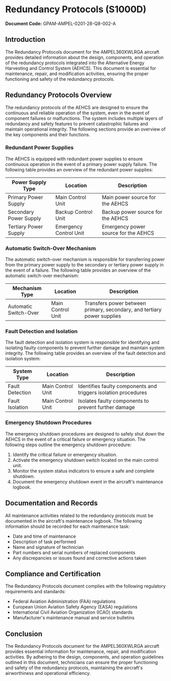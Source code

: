 # Redundancy Protocols (S1000D)

**Document Code:** GPAM-AMPEL-0201-28-Q8-002-A

## Introduction

The Redundancy Protocols document for the AMPEL360XWLRGA aircraft provides detailed information about the design, components, and operation of the redundancy protocols integrated into the Alternative Energy Harvesting and Control System (AEHCS). This document is essential for maintenance, repair, and modification activities, ensuring the proper functioning and safety of the redundancy protocols.

## Redundancy Protocols Overview

The redundancy protocols of the AEHCS are designed to ensure the continuous and reliable operation of the system, even in the event of component failures or malfunctions. The system includes multiple layers of redundancy and safety features to prevent catastrophic failures and maintain operational integrity. The following sections provide an overview of the key components and their functions.

### Redundant Power Supplies

The AEHCS is equipped with redundant power supplies to ensure continuous operation in the event of a primary power supply failure. The following table provides an overview of the redundant power supplies:

| Power Supply Type | Location          | Description                           |
|-------------------|-------------------|---------------------------------------|
| Primary Power Supply | Main Control Unit | Main power source for the AEHCS       |
| Secondary Power Supply | Backup Control Unit | Backup power source for the AEHCS     |
| Tertiary Power Supply | Emergency Control Unit | Emergency power source for the AEHCS  |

### Automatic Switch-Over Mechanism

The automatic switch-over mechanism is responsible for transferring power from the primary power supply to the secondary or tertiary power supply in the event of a failure. The following table provides an overview of the automatic switch-over mechanism:

| Mechanism Type    | Location          | Description                           |
|-------------------|-------------------|---------------------------------------|
| Automatic Switch-Over | Main Control Unit | Transfers power between primary, secondary, and tertiary power supplies |

### Fault Detection and Isolation

The fault detection and isolation system is responsible for identifying and isolating faulty components to prevent further damage and maintain system integrity. The following table provides an overview of the fault detection and isolation system:

| System Type       | Location          | Description                           |
|-------------------|-------------------|---------------------------------------|
| Fault Detection   | Main Control Unit | Identifies faulty components and triggers isolation procedures |
| Fault Isolation   | Main Control Unit | Isolates faulty components to prevent further damage |

### Emergency Shutdown Procedures

The emergency shutdown procedures are designed to safely shut down the AEHCS in the event of a critical failure or emergency situation. The following steps outline the emergency shutdown procedure:

1. Identify the critical failure or emergency situation.
2. Activate the emergency shutdown switch located on the main control unit.
3. Monitor the system status indicators to ensure a safe and complete shutdown.
4. Document the emergency shutdown event in the aircraft's maintenance logbook.

## Documentation and Records

All maintenance activities related to the redundancy protocols must be documented in the aircraft's maintenance logbook. The following information should be recorded for each maintenance task:

- Date and time of maintenance
- Description of task performed
- Name and signature of technician
- Part numbers and serial numbers of replaced components
- Any discrepancies or issues found and corrective actions taken

## Compliance and Certification

The Redundancy Protocols document complies with the following regulatory requirements and standards:

- Federal Aviation Administration (FAA) regulations
- European Union Aviation Safety Agency (EASA) regulations
- International Civil Aviation Organization (ICAO) standards
- Manufacturer's maintenance manual and service bulletins

## Conclusion

The Redundancy Protocols document for the AMPEL360XWLRGA aircraft provides essential information for maintenance, repair, and modification activities. By adhering to the design, components, and operation guidelines outlined in this document, technicians can ensure the proper functioning and safety of the redundancy protocols, maintaining the aircraft's airworthiness and operational efficiency.
